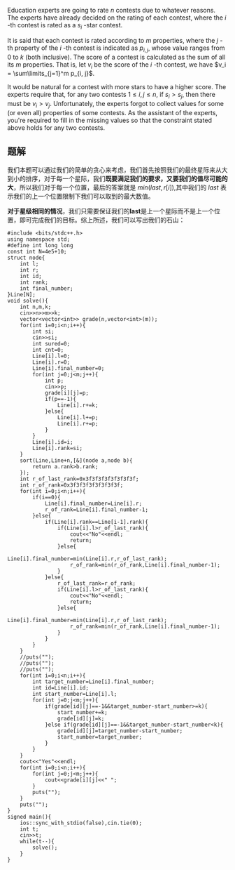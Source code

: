Education experts are going to rate $n$ contests due to whatever reasons. The experts have already decided on the rating of each contest, where the $i$ \-th contest is rated as a $s_i$ \-star contest.

It is said that each contest is rated according to $m$ properties, where the $j$ \-th property of the $i$ \-th contest is indicated as $p_{i, j}$, whose value ranges from $0$ to $k$ (both inclusive). The score of a contest is calculated as the sum of all its $m$ properties. That is, let $v_i$ be the score of the $i$ \-th contest, we have $v_i = \sum\limits_{j=1}^m p_{i, j}$.

It would be natural for a contest with more stars to have a higher score. The experts require that, for any two contests $1 \le i, j \le n$, if $s_i\gt s_j$, then there must be $v_i \gt v_j$. Unfortunately, the experts forgot to collect values for some (or even all) properties of some contests. As the assistant of the experts, you're required to fill in the missing values so that the constraint stated above holds for any two contests.

## 题解
我们本题可以通过我们的简单的贪心来考虑，我们首先按照我们的最终星际来从大到小的排序，对于每一个星际，我们**既要满足我们的要求，又要我们的值尽可能的大**，所以我们对于每一个位置，最后的答案就是 $min(last,r[i])$,其中我们的 $last$ 表示我们的上一个位置限制下我们可以取到的最大数值。

**对于星级相同的情况**，我们只需要保证我们的**last**是上一个星际而不是上一个位置，即可完成我们的目标。综上所述，我们可以写出我们的石山：

```
#include <bits/stdc++.h>
using namespace std;
#define int long long
const int N=4e5+10;
struct node{
	int l;
	int r;
	int id;
	int rank;
	int final_number;
}Line[N];
void solve(){
	int n,m,k;
	cin>>n>>m>>k;
	vector<vector<int>> grade(n,vector<int>(m));
	for(int i=0;i<n;i++){
		int si;
		cin>>si;
		int sured=0;
		int cnt=0;
		Line[i].l=0;
		Line[i].r=0;
		Line[i].final_number=0;
		for(int j=0;j<m;j++){
			int p;
			cin>>p;
			grade[i][j]=p;
			if(p==-1){
				Line[i].r+=k;
			}else{
				Line[i].l+=p;
				Line[i].r+=p;
			}
		}
		Line[i].id=i;
		Line[i].rank=si;
	}	
	sort(Line,Line+n,[&](node a,node b){
		return a.rank>b.rank;
	});
	int r_of_last_rank=0x3f3f3f3f3f3f3f3f;
	int r_of_rank=0x3f3f3f3f3f3f3f3f;
	for(int i=0;i<n;i++){
		if(i==0){
			Line[i].final_number=Line[i].r;
			r_of_rank=Line[i].final_number-1;
		}else{
			if(Line[i].rank==Line[i-1].rank){
				if(Line[i].l>r_of_last_rank){
					cout<<"No"<<endl;
					return;
				}else{
					Line[i].final_number=min(Line[i].r,r_of_last_rank);
					r_of_rank=min(r_of_rank,Line[i].final_number-1);
				}
			}else{
				r_of_last_rank=r_of_rank;
				if(Line[i].l>r_of_last_rank){
					cout<<"No"<<endl;
					return;
				}else{
					Line[i].final_number=min(Line[i].r,r_of_last_rank);
					r_of_rank=min(r_of_rank,Line[i].final_number-1);
				}
			}
		}
	}
	//puts("");
	//puts("");
	//puts(""); 
	for(int i=0;i<n;i++){
		int target_number=Line[i].final_number;
		int id=Line[i].id;
		int start_number=Line[i].l;
		for(int j=0;j<m;j++){
			if(grade[id][j]==-1&&target_number-start_number>=k){
				start_number+=k;
				grade[id][j]=k;
			}else if(grade[id][j]==-1&&target_number-start_number<k){
				grade[id][j]=target_number-start_number;
				start_number=target_number;
			}
		}
	}
	cout<<"Yes"<<endl;
	for(int i=0;i<n;i++){
		for(int j=0;j<m;j++){
			cout<<grade[i][j]<<" ";
		}
		puts("");
	}
	puts("");
}
signed main(){
	ios::sync_with_stdio(false),cin.tie(0);
	int t;
	cin>>t;
	while(t--){
		solve();
	}
}
```